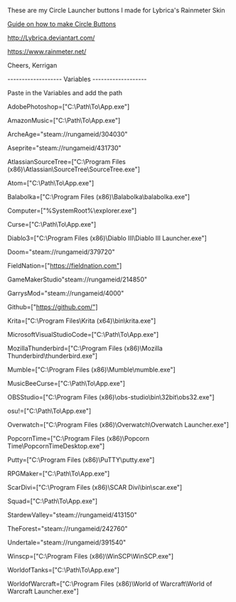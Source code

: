 These are my Circle Launcher buttons I made for Lybrica's Rainmeter Skin

[Guide on how to make Circle Buttons](https://github.com/Kavex/CircleLauncherButtons/wiki)

http://Lybrica.deviantart.com/

https://www.rainmeter.net/

Cheers,
Kerrigan

------------------- Variables -------------------

Paste in the Variables and add the path

AdobePhotoshop=["C:\Path\To\App.exe"]

AmazonMusic=["C:\Path\To\App.exe"]

ArcheAge="steam://rungameid/304030"

Aseprite="steam://rungameid/431730"

AtlassianSourceTree=["C:\Program Files (x86)\Atlassian\SourceTree\SourceTree.exe"]

Atom=["C:\Path\To\App.exe"]

Balabolka=["C:\Program Files (x86)\Balabolka\balabolka.exe"]

Computer=["%SystemRoot%\explorer.exe"]

Curse=["C:\Path\To\App.exe"]

Diablo3=["C:\Program Files (x86)\Diablo III\Diablo III Launcher.exe"]

Doom="steam://rungameid/379720"

FieldNation=["https://fieldnation.com"]

GameMakerStudio"steam://rungameid/214850"

GarrysMod="steam://rungameid/4000"

Github=["https://github.com/"]

Krita=["C:\Program Files\Krita (x64)\bin\krita.exe"]

MicrosoftVisualStudioCode=["C:\Path\To\App.exe"]

MozillaThunderbird=["C:\Program Files (x86)\Mozilla Thunderbird\thunderbird.exe"]

Mumble=["C:\Program Files (x86)\Mumble\mumble.exe"]

MusicBeeCurse=["C:\Path\To\App.exe"]

OBSStudio=["C:\Program Files (x86)\obs-studio\bin\32bit\obs32.exe"]

osu!=["C:\Path\To\App.exe"]

Overwatch=["C:\Program Files (x86)\Overwatch\Overwatch Launcher.exe"]

PopcornTime=["C:\Program Files (x86)\Popcorn Time\PopcornTimeDesktop.exe"]

Putty=["C:\Program Files (x86)\PuTTY\putty.exe"]

RPGMaker=["C:\Path\To\App.exe"]

ScarDivi=["C:\Program Files (x86)\SCAR Divi\bin\scar.exe"]

Squad=["C:\Path\To\App.exe"]

StardewValley="steam://rungameid/413150"

TheForest="steam://rungameid/242760"

Undertale="steam://rungameid/391540"

Winscp=["C:\Program Files (x86)\WinSCP\WinSCP.exe"]

WorldofTanks=["C:\Path\To\App.exe"]

WorldofWarcraft=["C:\Program Files (x86)\World of Warcraft\World of Warcraft Launcher.exe"]




